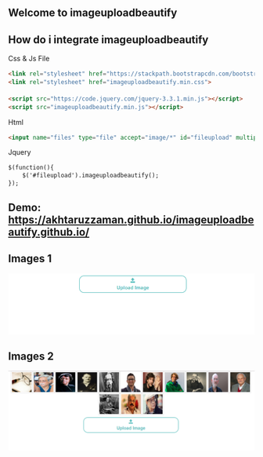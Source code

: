 ## Welcome to imageuploadbeautify
## How do i integrate imageuploadbeautify
Css & Js File
```html
<link rel="stylesheet" href="https://stackpath.bootstrapcdn.com/bootstrap/3.3.7/css/bootstrap.min.css">
<link rel="stylesheet" href="imageuploadbeautify.min.css">

<script src="https://code.jquery.com/jquery-3.3.1.min.js"></script>
<script src="imageuploadbeautify.min.js"></script>
```
Html
```html
<input name="files" type="file" accept="image/*" id="fileupload" multiple>   
```
Jquery
```jquery
$(function(){
    $('#fileupload').imageuploadbeautify();
});   
```


## Demo: https://akhtaruzzaman.github.io/imageuploadbeautify.github.io/
## Images 1
![alt text](https://github.com/Akhtaruzzaman/imageuploadbeautify.github.io/raw/master/Capture1.PNG)
## Images 2
![alt text](https://github.com/Akhtaruzzaman/imageuploadbeautify.github.io/raw/master/Capture.PNG)
